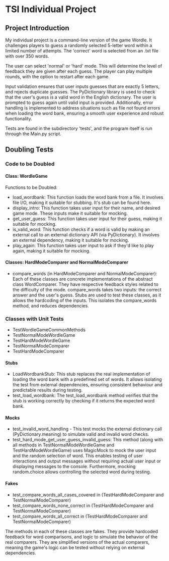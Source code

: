 # TSI Individual Project

## Project Introduction

My individual project is a command-line version of the game Wordle. It challenges players to guess a randomly selected 5-letter word within a limited number of attempts. The 'correct' word is selected from an .txt file with over 350 words.

The user can select 'normal' or 'hard' mode. This will determine the level of feedback they are given after each guess. The player can play multiple rounds, with the option to restart after each game.

Input validation ensures that user inputs guesses that are exactly 5 letters, and rejects duplicate guesses. The PyDictionary library is used to check that the user's guess is a valid word in the English dictionary. The user is prompted to guess again until valid input is provided. Additionally, error handling is implemented to address situations such as file not found errors when loading the word bank, ensuring a smooth user experience and robust functionality.

Tests are found in the subdirectory 'tests', and the program itself is run through the Main.py script.


## Doubling Tests

### Code to be Doubled

#### Class: WordleGame

Functions to be Doubled:

- load_wordbank: This function loads the word bank from a file. It involves file I/O, making it suitable for stubbing. It's stub can be found here.
- display_intro: This function takes user input for their name, and desired game mode. These inputs make it suitable for mocking.
- get_user_guess: This function takes user input for their guess, making it suitable for mocking.
- is_valid_word: This function checks if a word is valid by making an external call to an external dictionary API (via PyDictionary). It involves an external dependency, making it suitable for mocking.
- play_again: This function takes user input to ask if they'd like to play again, making it suitable for mocking.

#### Classes: HardModeComparer and NormalModeComparer

- compare_words (in HardModeComparer and NormalModeComparer): Each of these classes are concrete implementations of the abstract class WordComparer. They have respective feedback styles related to the difficulty of the mode. compare_words takes two inputs: the correct answer and the user's guess. Stubs are used to test these classes, as it allows the hardcoding of the inputs. This isolates the compare_words method, and reduces dependencies.

### Classes with Unit Tests

- TestWordleGameCommonMethods
- TestNormalModeWordleGame
- TestHardModeWordleGame
- TestNormalModeComparer
- TestHardModeComparer

#### Stubs

- LoadWordbankStub: This stub replaces the real implementation of loading the word bank with a predefined set of words. It allows isolating the test from external dependencies, ensuring consistent behaviour and predictable results during testing.
- test_load_wordbank: The test_load_wordbank method verifies that the stub is working correctly by checking if it returns the expected word bank.

#### Mocks

- test_invalid_word_handling - This test mocks the external dictionary call (PyDictionary.meaning) to simulate valid and invalid word checks.
- test_hard_mode_get_user_guess_invalid_guess: This method (along with all methods in TestNormalModeWordleGame and TestHardModeWordleGame) uses MagicMock to mock the user input and the random selection of word. This enables testing of user interactions and output messages without requiring actual user input or displaying messages to the console. Furthermore, mocking random.choice allows controlling the selected word during testing.

#### Fakes

- test_compare_words_all_cases_covered in (TestHardModeComparer and TestNormalModeComparer)
- test_compare_words_none_correct in (TestHardModeComparer and TestNormalModeComparer)
- test_compare_words_all_correct in (TestHardModeComparer and TestNormalModeComparer)

The methods in each of these classes are fakes. They provide hardcoded feedback for word comparisons, and logic to simulate the behavior of the real comparers. They are simplified versions of the actual comparers, meaning the game's logic can be tested without relying on external dependencies.
